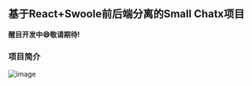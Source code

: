 ## 基于React+Swoole前后端分离的Small Chatx项目

**醒目开发中😄敬请期待!**

### 项目简介
![image](https://github.com/LaravelChen/React-Small-Chat/raw/master/screen/image1.png)